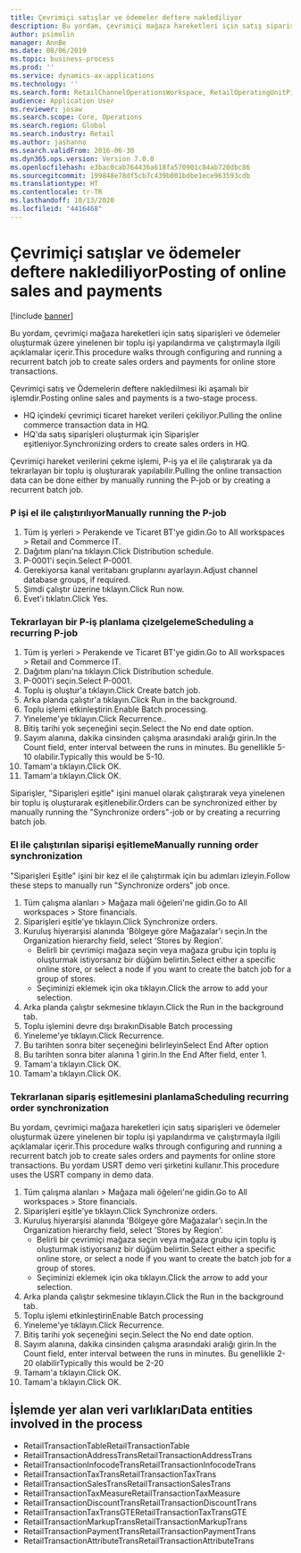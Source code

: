 ```yaml
---
title: Çevrimiçi satışlar ve ödemeler deftere naklediliyor
description: Bu yordam, çevrimiçi mağaza hareketleri için satış siparişleri ve ödemeler oluşturmak üzere yinelenen bir toplu işi yapılandırma ve çalıştırmayla ilgili açıklamalar içerir.
author: psimolin
manager: AnnBe
ms.date: 08/06/2019
ms.topic: business-process
ms.prod: ''
ms.service: dynamics-ax-applications
ms.technology: ''
ms.search.form: RetailChannelOperationsWorkspace, RetailOperatingUnitPicker, SysRecurrence
audience: Application User
ms.reviewer: josaw
ms.search.scope: Core, Operations
ms.search.region: Global
ms.search.industry: Retail
ms.author: jashanno
ms.search.validFrom: 2016-06-30
ms.dyn365.ops.version: Version 7.0.0
ms.openlocfilehash: e3bac0cab764436a618fa570901c84ab720dbc86
ms.sourcegitcommit: 199848e78df5cb7c439b001bdbe1ece963593cdb
ms.translationtype: HT
ms.contentlocale: tr-TR
ms.lasthandoff: 10/13/2020
ms.locfileid: "4416468"
---
```

# <a name="posting-of-online-sales-and-payments"></a><span data-ttu-id="3f785-103">Çevrimiçi satışlar ve ödemeler deftere naklediliyor</span><span class="sxs-lookup"><span data-stu-id="3f785-103">Posting of online sales and payments</span></span>

[!include [banner](../includes/banner.md)]

<span data-ttu-id="3f785-104">Bu yordam, çevrimiçi mağaza hareketleri için satış siparişleri ve ödemeler oluşturmak üzere yinelenen bir toplu işi yapılandırma ve çalıştırmayla ilgili açıklamalar içerir.</span><span class="sxs-lookup"><span data-stu-id="3f785-104">This procedure walks through configuring and running a recurrent batch job to create sales orders and payments for online store transactions.</span></span>

<span data-ttu-id="3f785-105">Çevrimiçi satış ve Ödemelerin deftere nakledilmesi iki aşamalı bir işlemdir.</span><span class="sxs-lookup"><span data-stu-id="3f785-105">Posting online sales and payments is a two-stage process.</span></span>

- <span data-ttu-id="3f785-106">HQ içindeki çevrimiçi ticaret hareket verileri çekiliyor.</span><span class="sxs-lookup"><span data-stu-id="3f785-106">Pulling the online commerce transaction data in HQ.</span></span>
- <span data-ttu-id="3f785-107">HQ'da satış siparişleri oluşturmak için Siparişler eşitleniyor.</span><span class="sxs-lookup"><span data-stu-id="3f785-107">Synchronizing orders to create sales orders in HQ.</span></span>

<span data-ttu-id="3f785-108">Çevrimiçi hareket verilerini çekme işlemi, P-iş ya el ile çalıştırarak ya da tekrarlayan bir toplu iş oluşturarak yapılabilir.</span><span class="sxs-lookup"><span data-stu-id="3f785-108">Pulling the online transaction data can be done either by manually running the P-job or by creating a recurrent batch job.</span></span>

### <a name="manually-running-the-p-job"></a><span data-ttu-id="3f785-109">P işi el ile çalıştırılıyor</span><span class="sxs-lookup"><span data-stu-id="3f785-109">Manually running the P-job</span></span>

1. <span data-ttu-id="3f785-110">Tüm iş yerleri > Perakende ve Ticaret BT'ye gidin.</span><span class="sxs-lookup"><span data-stu-id="3f785-110">Go to All workspaces > Retail and Commerce IT.</span></span>
2. <span data-ttu-id="3f785-111">Dağıtım planı'na tıklayın.</span><span class="sxs-lookup"><span data-stu-id="3f785-111">Click Distribution schedule.</span></span>
3. <span data-ttu-id="3f785-112">P-0001'i seçin.</span><span class="sxs-lookup"><span data-stu-id="3f785-112">Select P-0001.</span></span>
4. <span data-ttu-id="3f785-113">Gerekiyorsa kanal veritabanı gruplarını ayarlayın.</span><span class="sxs-lookup"><span data-stu-id="3f785-113">Adjust channel database groups, if required.</span></span>
5. <span data-ttu-id="3f785-114">Şimdi çalıştır üzerine tıklayın.</span><span class="sxs-lookup"><span data-stu-id="3f785-114">Click Run now.</span></span>
6. <span data-ttu-id="3f785-115">Evet'i tıklatın.</span><span class="sxs-lookup"><span data-stu-id="3f785-115">Click Yes.</span></span>

### <a name="scheduling-a-recurring-p-job"></a><span data-ttu-id="3f785-116">Tekrarlayan bir P-iş planlama çizelgeleme</span><span class="sxs-lookup"><span data-stu-id="3f785-116">Scheduling a recurring P-job</span></span>

1. <span data-ttu-id="3f785-117">Tüm iş yerleri > Perakende ve Ticaret BT'ye gidin.</span><span class="sxs-lookup"><span data-stu-id="3f785-117">Go to All workspaces > Retail and Commerce IT.</span></span>
2. <span data-ttu-id="3f785-118">Dağıtım planı'na tıklayın.</span><span class="sxs-lookup"><span data-stu-id="3f785-118">Click Distribution schedule.</span></span>
3. <span data-ttu-id="3f785-119">P-0001'i seçin.</span><span class="sxs-lookup"><span data-stu-id="3f785-119">Select P-0001.</span></span>
4. <span data-ttu-id="3f785-120">Toplu iş oluştur'a tıklayın.</span><span class="sxs-lookup"><span data-stu-id="3f785-120">Click Create batch job.</span></span>
5. <span data-ttu-id="3f785-121">Arka planda çalıştır'a tıklayın.</span><span class="sxs-lookup"><span data-stu-id="3f785-121">Click Run in the background.</span></span>
5. <span data-ttu-id="3f785-122">Toplu işlemi etkinleştirin.</span><span class="sxs-lookup"><span data-stu-id="3f785-122">Enable Batch processing.</span></span>
6. <span data-ttu-id="3f785-123">Yineleme'ye tıklayın.</span><span class="sxs-lookup"><span data-stu-id="3f785-123">Click Recurrence..</span></span>
7. <span data-ttu-id="3f785-124">Bitiş tarihi yok seçeneğini seçin.</span><span class="sxs-lookup"><span data-stu-id="3f785-124">Select the No end date option.</span></span>
8. <span data-ttu-id="3f785-125">Sayım alanına, dakika cinsinden çalışma arasındaki aralığı girin.</span><span class="sxs-lookup"><span data-stu-id="3f785-125">In the Count field, enter interval between the runs in minutes.</span></span> <span data-ttu-id="3f785-126">Bu genellikle 5-10 olabilir.</span><span class="sxs-lookup"><span data-stu-id="3f785-126">Typically this would be 5-10.</span></span>
9. <span data-ttu-id="3f785-127">Tamam'a tıklayın.</span><span class="sxs-lookup"><span data-stu-id="3f785-127">Click OK.</span></span>
10. <span data-ttu-id="3f785-128">Tamam'a tıklayın.</span><span class="sxs-lookup"><span data-stu-id="3f785-128">Click OK.</span></span>

<span data-ttu-id="3f785-129">Siparişler, "Siparişleri eşitle" işini manuel olarak çalıştırarak veya yinelenen bir toplu iş oluşturarak eşitlenebilir.</span><span class="sxs-lookup"><span data-stu-id="3f785-129">Orders can be synchronized either by manually running the "Synchronize orders"-job or by creating a recurring batch job.</span></span>

### <a name="manually-running-order-synchronization"></a><span data-ttu-id="3f785-130">El ile çalıştırılan siparişi eşitleme</span><span class="sxs-lookup"><span data-stu-id="3f785-130">Manually running order synchronization</span></span> 

<span data-ttu-id="3f785-131">"Siparişleri Eşitle" işini bir kez el ile çalıştırmak için bu adımları izleyin.</span><span class="sxs-lookup"><span data-stu-id="3f785-131">Follow these steps to manually run "Synchronize orders" job once.</span></span>

1. <span data-ttu-id="3f785-132">Tüm çalışma alanları > Mağaza mali öğeleri'ne gidin.</span><span class="sxs-lookup"><span data-stu-id="3f785-132">Go to All workspaces > Store financials.</span></span>
2. <span data-ttu-id="3f785-133">Siparişleri eşitle'ye tıklayın.</span><span class="sxs-lookup"><span data-stu-id="3f785-133">Click Synchronize orders.</span></span>
3. <span data-ttu-id="3f785-134">Kuruluş hiyerarşisi alanında 'Bölgeye göre Mağazalar'ı seçin.</span><span class="sxs-lookup"><span data-stu-id="3f785-134">In the Organization hierarchy field, select 'Stores by Region'.</span></span>
    * <span data-ttu-id="3f785-135">Belirli bir çevrimiçi mağaza seçin veya mağaza grubu için toplu iş oluşturmak istiyorsanız bir düğüm belirtin.</span><span class="sxs-lookup"><span data-stu-id="3f785-135">Select either a specific online store, or select a node if you want to create the batch job for a group of stores.</span></span>  
    * <span data-ttu-id="3f785-136">Seçiminizi eklemek için oka tıklayın.</span><span class="sxs-lookup"><span data-stu-id="3f785-136">Click the arrow to add your selection.</span></span>  
4. <span data-ttu-id="3f785-137">Arka planda çalıştır sekmesine tıklayın.</span><span class="sxs-lookup"><span data-stu-id="3f785-137">Click the Run in the background tab.</span></span>
5. <span data-ttu-id="3f785-138">Toplu işlemini devre dışı bırakın</span><span class="sxs-lookup"><span data-stu-id="3f785-138">Disable Batch processing</span></span>
6. <span data-ttu-id="3f785-139">Yineleme'ye tıklayın.</span><span class="sxs-lookup"><span data-stu-id="3f785-139">Click Recurrence.</span></span>
7. <span data-ttu-id="3f785-140">Bu tarihten sonra biter seçeneğini belirleyin</span><span class="sxs-lookup"><span data-stu-id="3f785-140">Select End After option</span></span>
8. <span data-ttu-id="3f785-141">Bu tarihten sonra biter alanına 1 girin.</span><span class="sxs-lookup"><span data-stu-id="3f785-141">In the End After field, enter 1.</span></span>
9. <span data-ttu-id="3f785-142">Tamam'a tıklayın.</span><span class="sxs-lookup"><span data-stu-id="3f785-142">Click OK.</span></span>
10. <span data-ttu-id="3f785-143">Tamam'a tıklayın.</span><span class="sxs-lookup"><span data-stu-id="3f785-143">Click OK.</span></span>

### <a name="scheduling-recurring-order-synchronization"></a><span data-ttu-id="3f785-144">Tekrarlanan sipariş eşitlemesini planlama</span><span class="sxs-lookup"><span data-stu-id="3f785-144">Scheduling recurring order synchronization</span></span>

<span data-ttu-id="3f785-145">Bu yordam, çevrimiçi mağaza hareketleri için satış siparişleri ve ödemeler oluşturmak üzere yinelenen bir toplu işi yapılandırma ve çalıştırmayla ilgili açıklamalar içerir.</span><span class="sxs-lookup"><span data-stu-id="3f785-145">This procedure walks through configuring and running a recurrent batch job to create sales orders and payments for online store transactions.</span></span> <span data-ttu-id="3f785-146">Bu yordam USRT demo veri şirketini kullanır.</span><span class="sxs-lookup"><span data-stu-id="3f785-146">This procedure uses the USRT company in demo data.</span></span>

1. <span data-ttu-id="3f785-147">Tüm çalışma alanları > Mağaza mali öğeleri'ne gidin.</span><span class="sxs-lookup"><span data-stu-id="3f785-147">Go to All workspaces > Store financials.</span></span>
2. <span data-ttu-id="3f785-148">Siparişleri eşitle'ye tıklayın.</span><span class="sxs-lookup"><span data-stu-id="3f785-148">Click Synchronize orders.</span></span>
3. <span data-ttu-id="3f785-149">Kuruluş hiyerarşisi alanında 'Bölgeye göre Mağazalar'ı seçin.</span><span class="sxs-lookup"><span data-stu-id="3f785-149">In the Organization hierarchy field, select 'Stores by Region'.</span></span>
    * <span data-ttu-id="3f785-150">Belirli bir çevrimiçi mağaza seçin veya mağaza grubu için toplu iş oluşturmak istiyorsanız bir düğüm belirtin.</span><span class="sxs-lookup"><span data-stu-id="3f785-150">Select either a specific online store, or select a node if you want to create the batch job for a group of stores.</span></span>  
    * <span data-ttu-id="3f785-151">Seçiminizi eklemek için oka tıklayın.</span><span class="sxs-lookup"><span data-stu-id="3f785-151">Click the arrow to add your selection.</span></span>  
4. <span data-ttu-id="3f785-152">Arka planda çalıştır sekmesine tıklayın.</span><span class="sxs-lookup"><span data-stu-id="3f785-152">Click the Run in the background tab.</span></span>
5. <span data-ttu-id="3f785-153">Toplu işlemi etkinleştirin</span><span class="sxs-lookup"><span data-stu-id="3f785-153">Enable Batch processing</span></span>
6. <span data-ttu-id="3f785-154">Yineleme'ye tıklayın.</span><span class="sxs-lookup"><span data-stu-id="3f785-154">Click Recurrence.</span></span>
7. <span data-ttu-id="3f785-155">Bitiş tarihi yok seçeneğini seçin.</span><span class="sxs-lookup"><span data-stu-id="3f785-155">Select the No end date option.</span></span>
8. <span data-ttu-id="3f785-156">Sayım alanına, dakika cinsinden çalışma arasındaki aralığı girin.</span><span class="sxs-lookup"><span data-stu-id="3f785-156">In the Count field, enter interval between the runs in minutes.</span></span> <span data-ttu-id="3f785-157">Bu genellikle 2-20 olabilir</span><span class="sxs-lookup"><span data-stu-id="3f785-157">Typically this would be 2-20</span></span>
9. <span data-ttu-id="3f785-158">Tamam'a tıklayın.</span><span class="sxs-lookup"><span data-stu-id="3f785-158">Click OK.</span></span>
10. <span data-ttu-id="3f785-159">Tamam'a tıklayın.</span><span class="sxs-lookup"><span data-stu-id="3f785-159">Click OK.</span></span>

## <a name="data-entities-involved-in-the-process"></a><span data-ttu-id="3f785-160">İşlemde yer alan veri varlıkları</span><span class="sxs-lookup"><span data-stu-id="3f785-160">Data entities involved in the process</span></span>

- <span data-ttu-id="3f785-161">RetailTransactionTable</span><span class="sxs-lookup"><span data-stu-id="3f785-161">RetailTransactionTable</span></span>
- <span data-ttu-id="3f785-162">RetailTransactionAddressTrans</span><span class="sxs-lookup"><span data-stu-id="3f785-162">RetailTransactionAddressTrans</span></span>
- <span data-ttu-id="3f785-163">RetailTransactionInfocodeTrans</span><span class="sxs-lookup"><span data-stu-id="3f785-163">RetailTransactionInfocodeTrans</span></span>
- <span data-ttu-id="3f785-164">RetailTransactionTaxTrans</span><span class="sxs-lookup"><span data-stu-id="3f785-164">RetailTransactionTaxTrans</span></span>
- <span data-ttu-id="3f785-165">RetailTransactionSalesTrans</span><span class="sxs-lookup"><span data-stu-id="3f785-165">RetailTransactionSalesTrans</span></span>
- <span data-ttu-id="3f785-166">RetailTransactionTaxMeasure</span><span class="sxs-lookup"><span data-stu-id="3f785-166">RetailTransactionTaxMeasure</span></span>
- <span data-ttu-id="3f785-167">RetailTransactionDiscountTrans</span><span class="sxs-lookup"><span data-stu-id="3f785-167">RetailTransactionDiscountTrans</span></span>
- <span data-ttu-id="3f785-168">RetailTransactionTaxTransGTE</span><span class="sxs-lookup"><span data-stu-id="3f785-168">RetailTransactionTaxTransGTE</span></span>
- <span data-ttu-id="3f785-169">RetailTransactionMarkupTrans</span><span class="sxs-lookup"><span data-stu-id="3f785-169">RetailTransactionMarkupTrans</span></span>
- <span data-ttu-id="3f785-170">RetailTransactionPaymentTrans</span><span class="sxs-lookup"><span data-stu-id="3f785-170">RetailTransactionPaymentTrans</span></span>
- <span data-ttu-id="3f785-171">RetailTransactionAttributeTrans</span><span class="sxs-lookup"><span data-stu-id="3f785-171">RetailTransactionAttributeTrans</span></span>
